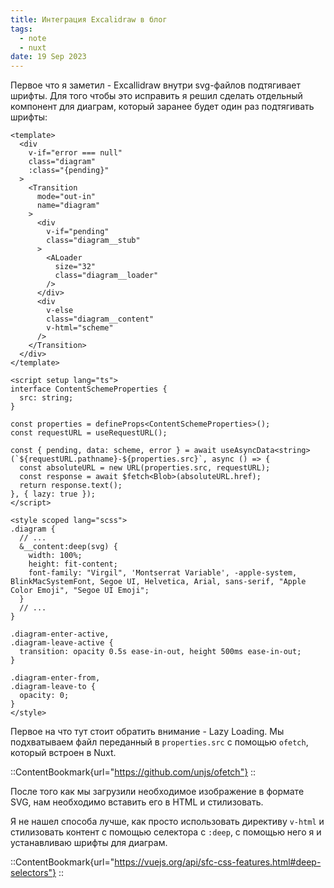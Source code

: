 ```yaml
---
title: Интеграция Excalidraw в блог
tags:
  - note
  - nuxt
date: 19 Sep 2023
---
```


Первое что я заметил - Excallidraw внутри svg-файлов подтягивает шрифты.
Для того чтобы это исправить я решил сделать отдельный компонент для диаграм,
который заранее будет один раз подтягивать шрифты:

```vue
<template>
  <div
    v-if="error === null"
    class="diagram"
    :class="{pending}"
  >
    <Transition
      mode="out-in"
      name="diagram"
    >
      <div
        v-if="pending"
        class="diagram__stub"
      >
        <ALoader
          size="32"
          class="diagram__loader"
        />
      </div>
      <div
        v-else
        class="diagram__content"
        v-html="scheme"
      />
    </Transition>
  </div>
</template>

<script setup lang="ts">
interface ContentSchemeProperties {
  src: string;
}

const properties = defineProps<ContentSchemeProperties>();
const requestURL = useRequestURL();

const { pending, data: scheme, error } = await useAsyncData<string>(`${requestURL.pathname}-${properties.src}`, async () => {
  const absoluteURL = new URL(properties.src, requestURL);
  const response = await $fetch<Blob>(absoluteURL.href);
  return response.text();
}, { lazy: true });
</script>

<style scoped lang="scss">
.diagram {
  // ...
  &__content:deep(svg) {
    width: 100%;
    height: fit-content;
    font-family: "Virgil", 'Montserrat Variable', -apple-system, BlinkMacSystemFont, Segoe UI, Helvetica, Arial, sans-serif, "Apple Color Emoji", "Segoe UI Emoji";
  }
  // ...
}

.diagram-enter-active,
.diagram-leave-active {
  transition: opacity 0.5s ease-in-out, height 500ms ease-in-out;
}

.diagram-enter-from,
.diagram-leave-to {
  opacity: 0;
}
</style>
```

Первое на что тут стоит обратить внимание - Lazy Loading.
Мы подхватываем файл переданный в `properties.src` с помощью `ofetch`,
который встроен в Nuxt.

::ContentBookmark{url="https://github.com/unjs/ofetch"}
::

После того как мы загрузили необходимое изображение в формате SVG,
нам необходимо вставить его в HTML и стилизовать.

Я не нашел способа лучше, как просто использовать директиву
`v-html` и стилизовать контент с помощью селектора с `:deep`, с помощью него я и
устанавливаю шрифты для диаграм.

::ContentBookmark{url="https://vuejs.org/api/sfc-css-features.html#deep-selectors"}
::
